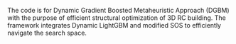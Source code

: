 The code is for Dynamic Gradient Boosted Metaheuristic Approach (DGBM) with the purpose of efficient structural optimization of 3D RC building.
The framework integrates Dynamic LightGBM and modified SOS to efficiently navigate the search space.
